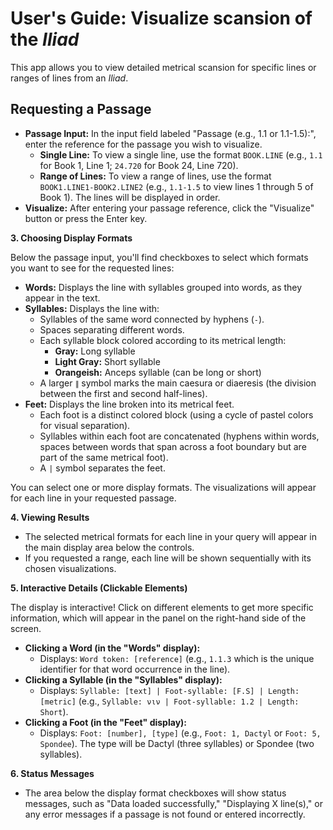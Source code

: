 
# User's Guide: Visualize scansion of the *Iliad*

This app allows you to view detailed metrical scansion for specific lines or ranges of lines from an *Iliad*.


## Requesting a Passage

*   **Passage Input:** In the input field labeled "Passage (e.g., 1.1 or 1.1-1.5):", enter the reference for the passage you wish to visualize.
    *   **Single Line:** To view a single line, use the format `BOOK.LINE` (e.g., `1.1` for Book 1, Line 1; `24.720` for Book 24, Line 720).
    *   **Range of Lines:** To view a range of lines, use the format `BOOK1.LINE1-BOOK2.LINE2` (e.g., `1.1-1.5` to view lines 1 through 5 of Book 1). The lines will be displayed in order.
*   **Visualize:** After entering your passage reference, click the "Visualize" button or press the Enter key.

**3. Choosing Display Formats**

Below the passage input, you'll find checkboxes to select which formats you want to see for the requested lines:

*   **Words:** Displays the line with syllables grouped into words, as they appear in the text.
*   **Syllables:** Displays the line with:
    *   Syllables of the same word connected by hyphens (`-`).
    *   Spaces separating different words.
    *   Each syllable block colored according to its metrical length:
        *   **Gray:** Long syllable
        *   **Light Gray:** Short syllable
        *   **Orangeish:** Anceps syllable (can be long or short)
    *   A larger `∥` symbol marks the main caesura or diaeresis (the division between the first and second half-lines).
*   **Feet:** Displays the line broken into its metrical feet.
    *   Each foot is a distinct colored block (using a cycle of pastel colors for visual separation).
    *   Syllables within each foot are concatenated (hyphens within words, spaces between words that span across a foot boundary but are part of the same metrical foot).
    *   A `|` symbol separates the feet.

You can select one or more display formats. The visualizations will appear for each line in your requested passage.

**4. Viewing Results**

*   The selected metrical formats for each line in your query will appear in the main display area below the controls.
*   If you requested a range, each line will be shown sequentially with its chosen visualizations.

**5. Interactive Details (Clickable Elements)**

The display is interactive! Click on different elements to get more specific information, which will appear in the panel on the right-hand side of the screen.

*   **Clicking a Word (in the "Words" display):**
    *   Displays: `Word token: [reference]` (e.g., `1.1.3` which is the unique identifier for that word occurrence in the line).
*   **Clicking a Syllable (in the "Syllables" display):**
    *   Displays: `Syllable: [text] | Foot-syllable: [F.S] | Length: [metric]` (e.g., `Syllable: νιν | Foot-syllable: 1.2 | Length: Short`).
*   **Clicking a Foot (in the "Feet" display):**
    *   Displays: `Foot: [number], [type]` (e.g., `Foot: 1, Dactyl` or `Foot: 5, Spondee`). The type will be Dactyl (three syllables) or Spondee (two syllables).

**6. Status Messages**

*   The area below the display format checkboxes will show status messages, such as "Data loaded successfully," "Displaying X line(s)," or any error messages if a passage is not found or entered incorrectly.
